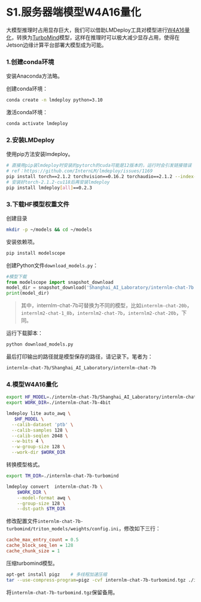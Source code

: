 # S1.服务器端模型W4A16量化

大模型推理时占用显存巨大，我们可以借助LMDeploy工具对模型进行[W4A16量化](https://github.com/InternLM/lmdeploy/blob/main/docs/zh_cn/quantization/w4a16.md)，转换为[TurboMind](https://github.com/InternLM/lmdeploy/blob/main/docs/zh_cn/inference/turbomind.md)模型，这样在推理时可以极大减少显存占用，使得在Jetson边缘计算平台部署大模型成为可能。

### 1.创建conda环境

安装Anaconda方法略。

创建conda环境：

```sh
conda create -n lmdeploy python=3.10
```

激活conda环境：

```sh
conda activate lmdeploy
```

### 2.安装LMDeploy

使用pip方法安装lmdeploy。

```sh
# 直接用pip装lmdeploy时安装的pytorch的cuda可能是12版本的，运行时会引发链接错误
# ref：https://github.com/InternLM/lmdeploy/issues/1169
pip install torch==2.1.2 torchvision==0.16.2 torchaudio==2.1.2 --index-url https://download.pytorch.org/whl/cu118
# 安装好torch-2.1.2-cu118后再安装lmdeploy
pip install lmdeploy[all]==0.2.3
```

### 3.下载HF模型权重文件

创建目录

```sh
mkdir -p ~/models && cd ~/models
```

安装依赖项。

```sh
pip install modelscope
```

创建Python文件`download_models.py`：

```py
#模型下载
from modelscope import snapshot_download
model_dir = snapshot_download('Shanghai_AI_Laboratory/internlm-chat-7b', cache_dir='internlm-chat-7b')
print(model_dir)
```

> 其中，internlm-chat-7b可替换为不同的模型，比如`internlm-chat-20b`，`internlm2-chat-1_8b`，`internlm2-chat-7b`，`internlm2-chat-20b`，下同。

运行下载脚本：

```sh
python download_models.py
```

最后打印输出的路径就是模型保存的路径，请记录下。笔者为：

```sh
internlm-chat-7b/Shanghai_AI_Laboratory/internlm-chat-7b
```

### 4.模型W4A16量化

```sh
export HF_MODEL=./internlm-chat-7b/Shanghai_AI_Laboratory/internlm-chat-7b
export WORK_DIR=./internlm-chat-7b-4bit

lmdeploy lite auto_awq \
   $HF_MODEL \
  --calib-dataset 'ptb' \
  --calib-samples 128 \
  --calib-seqlen 2048 \
  --w-bits 4 \
  --w-group-size 128 \
  --work-dir $WORK_DIR
```

转换模型格式。

```sh
export TM_DIR=./internlm-chat-7b-turbomind

lmdeploy convert  internlm-chat-7b \
    $WORK_DIR \
    --model-format awq \
    --group-size 128 \
    --dst-path $TM_DIR
```

修改配置文件`internlm-chat-7b-turbomind/triton_models/weights/config.ini`，修改如下三行：

```ini
cache_max_entry_count = 0.5
cache_block_seq_len = 128
cache_chunk_size = 1
```

压缩turbomind模型。

```sh
apt-get install pigz    # 多线程加速压缩
tar --use-compress-program=pigz -cvf internlm-chat-7b-turbomind.tgz ./internlm-chat-7b-turbomind 
```

将`internlm-chat-7b-turbomind.tgz`保留备用。